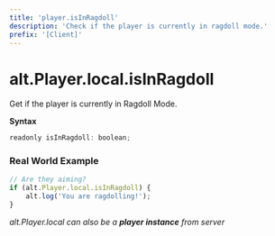 ```yaml
---
title: 'player.isInRagdoll'
description: 'Check if the player is currently in ragdoll mode.'
prefix: '[Client]'
---
```


# alt.Player.local.isInRagdoll

Get if the player is currently in Ragdoll Mode.

**Syntax**

```js
readonly isInRagdoll: boolean;
```

### Real World Example

```js
// Are they aiming?
if (alt.Player.local.isInRagdoll) {
    alt.log('You are ragdolling!');
}
```

_alt.Player.local can also be a **player instance** from server_
